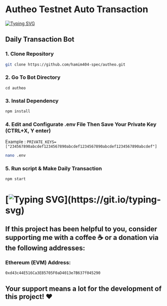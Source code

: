 # Autheo Testnet Auto Transaction 

[![Typing SVG](https://readme-typing-svg.demolab.com?font=Fira+Code&pause=1000&width=435&lines=Welcome+To+Mihaw+Airdrop)](https://git.io/typing-svg)
## Daily Transaction Bot


### 1. Clone Repository

```bash
git clone https://github.com/hamim404-spec/autheo.git
```

### 2. Go To Bot Directory
```
cd autheo
```

### 3. Instal Dependency

```bash
npm install
```

### 4. Edit and Configurate .env File Then Save Your Private Key (CTRL+X, Y enter)
Example : `PRIVATE_KEYS=["234567890abcdef1234567890abcdef1234567890abcdef1234567890abcdef"]`
```bash
nano .env
```

### 5. Run script & Make Daily Transaction

```bash
npm start
```
#

# [![Typing SVG](https://readme-typing-svg.demolab.com?font=Fira+Code&pause=1000&width=435&lines=🔥+Thank+You+for+Your+Support!)](https://git.io/typing-svg)

## If this project has been helpful to you, consider supporting me with a coffee ☕ or a donation via the following addresses:

### Ethereum (EVM) Address:
```bash
0xd43c44E516Ca3E85705F0aD4013e7B637f045290
```

## Your support means a lot for the development of this project! ❤️
